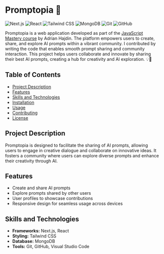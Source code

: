 # Promptopia 🚀

![Next.js](https://img.shields.io/badge/Next.js-000000?style=flat-square&logo=next.js&logoColor=white)
![React](https://img.shields.io/badge/React-61DAFB?style=flat-square&logo=react&logoColor=black)
![Tailwind CSS](https://img.shields.io/badge/Tailwind_CSS-06B6D4?style=flat-square&logo=tailwindcss&logoColor=white)
![MongoDB](https://img.shields.io/badge/MongoDB-47A248?style=flat-square&logo=mongodb&logoColor=white)
![Git](https://img.shields.io/badge/Git-F05032?style=flat-square&logo=git&logoColor=white)
![GitHub](https://img.shields.io/badge/GitHub-181717?style=flat-square&logo=github&logoColor=white)

Promptopia is a web application developed as part of the [JavaScript Mastery course](https://www.instagram.com/javascriptmastery/) by Adrian Hajdin. The platform empowers users to create, share, and explore AI prompts within a vibrant community. I contributed by writing the code that enables smooth prompt sharing and community interaction. This project helps users collaborate and innovate by sharing their best AI prompts, creating a hub for creativity and AI exploration. 💡🤖

## Table of Contents
- [Project Description](#project-description)
- [Features](#features)
- [Skills and Technologies](#skills-and-technologies)
- [Installation](#installation)
- [Usage](#usage)
- [Contributing](#contributing)
- [License](#license)

## Project Description

Promptopia is designed to facilitate the sharing of AI prompts, allowing users to engage in creative dialogue and collaborate on innovative ideas. It fosters a community where users can explore diverse prompts and enhance their creativity through AI.

## Features
- Create and share AI prompts
- Explore prompts shared by other users
- User profiles to showcase contributions
- Responsive design for seamless usage across devices

## Skills and Technologies
- **Frameworks:** Next.js, React
- **Styling:** Tailwind CSS
- **Database:** MongoDB
- **Tools:** Git, GitHub, Visual Studio Code
